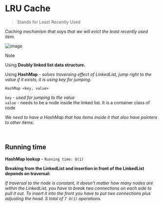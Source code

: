 # LRU Cache

>Stands for Least Recently Used

*Caching mechanism that says that we will evict the least recently used item.*

![image](https://github.com/mbrezov/The-Last-Algorithms-Course-Youll-Need-notes/assets/127137480/b9880559-3e1b-43da-9fbe-3845b557461b)

>[!NOTE]
>Using **Doubly linked list data structure.**
>
>Using **HashMap** *- solves traversing effect of LinkedList, jump right to the value if it exists, it is using key for jumping.*
>```
>HashMap <key, value>
>```
>`key` - *used for jumping to the value*
><br/>
>`value` - needs to be a node inside the linked list. It is a container class of node
>
>*We need to have a HashMap that has items inside it that also have pointers to other items.*

<br />

## Running time
**HashMap lookup** - `Running time: O(1)`

**Breaking from the LinkedList and insertion in front of the LinkedList depends on traversal:**
<br />

*If traversal to the node is constant, it doesn't matter how many nodes are within the LinkedList, you have to break two connections on each side to pull it out. To insert it into the front you have to put two connections plus adjusting the head. S total of `7 O(1)` operations.*
